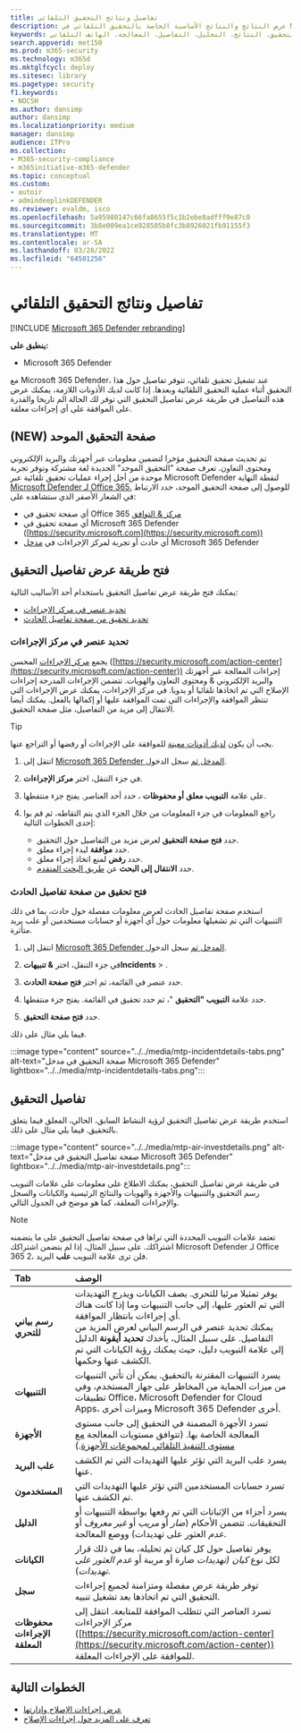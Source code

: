 ```yaml
---
title: تفاصيل ونتائج التحقيق التلقائي
description: عرض النتائج والنتائج الأساسية الخاصة بالتحقيق التلقائي في Microsoft 365 Defender
keywords: تلقائي، التحقيق، النتائج، التحليل، التفاصيل، المعالجة، الهاتف التلقائي
search.appverid: met150
ms.prod: m365-security
ms.technology: m365d
ms.mktglfcycl: deploy
ms.sitesec: library
ms.pagetype: security
f1.keywords:
- NOCSH
ms.author: dansimp
author: dansimp
ms.localizationpriority: medium
manager: dansimp
audience: ITPro
ms.collection:
- M365-security-compliance
- m365initiative-m365-defender
ms.topic: conceptual
ms.custom:
- autoir
- admindeeplinkDEFENDER
ms.reviewer: evaldm, isco
ms.openlocfilehash: 5a95980147c66fa8655f5c1b2ebe8adfff9e87c0
ms.sourcegitcommit: 3b8e009ea1ce928505b8fc3b8926021fb91155f3
ms.translationtype: MT
ms.contentlocale: ar-SA
ms.lasthandoff: 03/28/2022
ms.locfileid: "64501256"
---
```

# <a name="details-and-results-of-an-automated-investigation"></a>تفاصيل ونتائج التحقيق التلقائي

[!INCLUDE [Microsoft 365 Defender rebranding](../includes/microsoft-defender.md)]

**ينطبق على:**
- Microsoft 365 Defender

مع Microsoft 365 Defender، عند تشغيل تحقيق تلقائي، [](m365d-autoir.md) تتوفر تفاصيل حول هذا التحقيق أثناء عملية التحقيق التلقائية وبعدها. إذا كانت لديك الأذونات اللازمة، يمكنك عرض هذه التفاصيل في طريقة عرض تفاصيل التحقيق التي توفر لك الحالة الم تاريخا والقدرة على الموافقة على أي إجراءات معلقة.[](m365d-action-center.md#required-permissions-for-action-center-tasks) 

## <a name="new-unified-investigation-page"></a>(NEW) صفحة التحقيق الموحد

تم تحديث صفحة التحقيق مؤخرا لتضمين معلومات عبر أجهزتك والبريد الإلكتروني ومحتوى التعاون. تعرف صفحة "التحقيق الموحد" الجديدة لغة مشتركة وتوفر تجربة موحدة من أجل إجراء عمليات تحقيق تلقائية عبر Microsoft Defender لنقطة النهاية [Microsoft Defender لـ Office 365.](../office-365-security/defender-for-office-365.md)[](/windows/security/threat-protection/microsoft-defender-atp/microsoft-defender-advanced-threat-protection) للوصول إلى صفحة التحقيق الموحد، حدد الارتباط في الشعار الأصفر الذي ستشاهده على:

- أي صفحة تحقيق في Office 365 <a href="https://go.microsoft.com/fwlink/p/?linkid=2077143" target="_blank">مركز & التوافق</a>
- أي صفحة تحقيق في Microsoft 365 Defender ([https://security.microsoft.com](https://security.microsoft.com))
- أي حادث أو تجربة لمركز الإجراءات في <a href="https://go.microsoft.com/fwlink/p/?linkid=2077139" target="_blank">مدخل</a> Microsoft 365 Defender

## <a name="open-the-investigation-details-view"></a>فتح طريقة عرض تفاصيل التحقيق

يمكنك فتح طريقة عرض تفاصيل التحقيق باستخدام أحد الأساليب التالية:

- [تحديد عنصر في مركز الإجراءات](#select-an-item-in-the-action-center)
- [تحديد تحقيق من صفحة تفاصيل الحادث](#open-an-investigation-from-an-incident-details-page)

### <a name="select-an-item-in-the-action-center"></a>تحديد عنصر في مركز الإجراءات

يجمع [مركز الإجراءات](m365d-action-center.md) المحسن ([https://security.microsoft.com/action-center](https://security.microsoft.com/action-center)) إجراءات المعالجة عبر [](m365d-remediation-actions.md) أجهزتك والبريد الإلكتروني & ومحتوى التعاون والهويات. تتضمن الإجراءات المدرجة إجراءات الإصلاح التي تم اتخاذها تلقائيا أو يدويا. في مركز الإجراءات، يمكنك عرض الإجراءات التي تنتظر الموافقة والإجراءات التي تمت الموافقة عليها أو إكمالها بالفعل. يمكنك أيضا الانتقال إلى مزيد من التفاصيل، مثل صفحة التحقيق.

> [!TIP]
> يجب أن يكون [لديك أذونات معينة](m365d-action-center.md#required-permissions-for-action-center-tasks) للموافقة على الإجراءات أو رفضها أو التراجع عنها.

1. انتقل إلى <a href="https://go.microsoft.com/fwlink/p/?linkid=2077139" target="_blank">Microsoft 365 Defender المدخل ثم</a> سجل الدخول. 

2. في جزء التنقل، اختر **مركز الإجراءات**. 

3. على علامة **التبويب معلق** **أو محفوظات** ، حدد أحد العناصر. يفتح جزء منتفطها.

4. راجع المعلومات في جزء المعلومات من خلال الجزء الذي يتم التقاطه، ثم قم بوا إحدى الخطوات التالية:
   - حدد **فتح صفحة التحقيق** لعرض مزيد من التفاصيل حول التحقيق.
   - حدد **موافقة** لبدء إجراء معلق.
   - حدد **رفض** لمنع اتخاذ إجراء معلق.
   - حدد **الانتقال إلى البحث** عن [طريق البحث المتقدم](advanced-hunting-overview.md).

### <a name="open-an-investigation-from-an-incident-details-page"></a>فتح تحقيق من صفحة تفاصيل الحادث

استخدم صفحة تفاصيل الحادث لعرض معلومات مفصلة حول حادث، بما في ذلك التنبيهات التي تم تشغيلها معلومات حول أي أجهزة أو حسابات مستخدمين أو علب بريد متأثرة.

1. انتقل إلى <a href="https://go.microsoft.com/fwlink/p/?linkid=2077139" target="_blank">Microsoft 365 Defender المدخل ثم</a> سجل الدخول. 

2. في جزء التنقل، اختر **& تنبيهاتIncidents** > . 

3. حدد عنصر في القائمة، ثم اختر **فتح صفحة الحادث**.

4. حدد علامة **التبويب "التحقيق** "، ثم حدد تحقيق في القائمة. يفتح جزء منتفطها.

5. حدد **فتح صفحة التحقيق**. 

فيما يلي مثال على ذلك.

:::image type="content" source="../../media/mtp-incidentdetails-tabs.png" alt-text="صفحة التحقيق في مدخل Microsoft 365 Defender" lightbox="../../media/mtp-incidentdetails-tabs.png":::

## <a name="investigation-details"></a>تفاصيل التحقيق

استخدم طريقة عرض تفاصيل التحقيق لرؤية النشاط السابق، الحالي، المعلق فيما يتعلق بالتحقيق. فيما يلي مثال على ذلك.

:::image type="content" source="../../media/mtp-air-investdetails.png" alt-text="صفحة تفاصيل التحقيق في مدخل Microsoft 365 Defender" lightbox="../../media/mtp-air-investdetails.png":::

في طريقة عرض تفاصيل التحقيق، يمكنك الاطلاع على معلومات على علامات التبويب رسم التحقيق والتنبيهات والأجهزة والهويات والنتائج الرئيسية والكيانات والسجل والإجراءات المعلقة، كما  هو موضح في الجدول التالي. 

> [!NOTE]
> تعتمد علامات التبويب المحددة التي تراها في صفحة تفاصيل التحقيق على ما يتضمنه اشتراكك. على سبيل المثال، إذا لم يتضمن اشتراكك Microsoft Defender لـ Office 365 2، فلن ترى علامة التبويب **علب** البريد.

| Tab | الوصف |
|:--------|:--------|
| **رسم بياني للتحري** | يوفر تمثيلا مرئيا للتحري. يصف الكيانات ويدرج التهديدات التي تم العثور عليها، إلى جانب التنبيهات وما إذا كانت هناك أي إجراءات بانتظار الموافقة.<br/>يمكنك تحديد عنصر في الرسم البياني لعرض المزيد من التفاصيل. على سبيل المثال، يأخذك **تحديد أيقونة** الدليل إلى  علامة التبويب دليل، حيث يمكنك رؤية الكيانات التي تم الكشف عنها وحكمها. |
| **التنبيهات** | يسرد التنبيهات المقترنة بالتحقيق. يمكن أن تأتي التنبيهات من ميزات الحماية من المخاطر على جهاز المستخدم، وفي تطبيقات Office، Microsoft Defender for Cloud Apps، وميزات أخرى Microsoft 365 Defender أخرى.|
| **الأجهزة** | تسرد الأجهزة المضمنة في التحقيق إلى جانب مستوى المعالجة الخاصة بها. (تتوافق مستويات المعالجة [مع مستوى التنفيذ التلقائي لمجموعات الأجهزة](m365d-configure-auto-investigation-response.md#review-or-change-the-automation-level-for-device-groups).) |
| **علب البريد** |يسرد علب البريد التي تؤثر عليها التهديدات التي تم الكشف عنها.  |
| **المستخدمون**  | تسرد حسابات المستخدمين التي تؤثر عليها التهديدات التي تم الكشف عنها. |
| **الدليل** | يسرد أجزاء من الإثباتات التي تم رفعها بواسطة التنبيهات أو التحقيقات. تتضمن الأحكام (*ضار* أو *مريب* أو *غير معروف* أو *عدم* العثور على تهديدات) ووضع المعالجة. |
| **الكيانات** | يوفر تفاصيل حول كل كيان تم تحليله، بما في ذلك قرار لكل نوع *كيان (تهديدات* ضارة أو مريبة أو *عدم العثور على تهديدات*).|
|**سجل** | توفر طريقة عرض مفصلة ومتزامنة لجميع إجراءات التحقيق التي تم اتخاذها بعد تشغيل تنبيه.|
| **محفوظات الإجراءات المعلقة** | تسرد العناصر التي تتطلب الموافقة للمتابعة. انتقل إلى مركز الإجراءات ([https://security.microsoft.com/action-center](https://security.microsoft.com/action-center)) للموافقة على الإجراءات المعلقة. |

## <a name="next-steps"></a>الخطوات التالية

- [عرض إجراءات الإصلاح وإدارتها](m365d-autoir-actions.md)
- [تعرف على المزيد حول إجراءات الإصلاح](m365d-remediation-actions.md)
